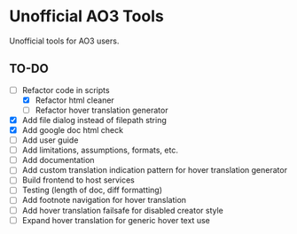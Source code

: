 # Unofficial AO3 Tools

Unofficial tools for AO3 users.

## TO-DO

- [ ] Refactor code in scripts
  - [x] Refactor html cleaner
  - [ ] Refactor hover translation generator
- [x] Add file dialog instead of filepath string
- [x] Add google doc html check
- [ ] Add user guide
- [ ] Add limitations, assumptions, formats, etc.
- [ ] Add documentation
- [ ] Add custom translation indication pattern for hover translation generator
- [ ] Build frontend to host services
- [ ] Testing (length of doc, diff formatting)
- [ ] Add footnote navigation for hover translation
- [ ] Add hover translation failsafe for disabled creator style
- [ ] Expand hover translation for generic hover text use
